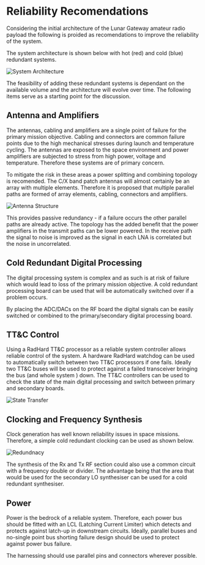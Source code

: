 # Reliability Recomendations

Considering the initial architecture of the Lunar Gateway amateur radio payload the following is proided as recomendations to improve the reliability of the system.

The system architecture is shown below with hot (red) and cold (blue) redundant systems.

![System Architecture](https://github.com/phase4space/payload-dmt/blob/master/doc/reliability/diagrams/redundancy_highlighting.svg "System Architecture")

The feasibility of adding these redundant systems is dependant on the available volume and the architecture will evolve over time.  The following items serve as a starting point for the discussion.

## Antenna and Amplifiers

The antennas, cabling and amplifiers are a single point of failure for the primary mission objective. Cabling and connectors are common failure points due to the high mechanical stresses during launch and temperature cycling. The antennas are exposed to the space environment and power amplifiers are subjected to stress from high power, voltage and temperature.  Therefore these systems are of primary concern.

To mitigate the risk in these areas a power splitting and combining topology is recomended.  The C/X band patch antennas will almost certainly be an array with multiple elements. Therefore it is proposed that multiple parallel paths are formed of array elements, cabling, connectors and amplifiers.

![Antenna Structure](https://github.com/phase4space/payload-dmt/blob/master/doc/reliability/diagrams/antenna_power_combine.svg "Antenna Structure")

This provides passive redundancy - if a failure occurs the other parallel paths are already active. The topology has the added benefit that the power amplifiers in the transmit paths can be lower powered. In the receive path the signal to noise is improved as the signal in each LNA is correlated but the noise in uncorrelated.

## Cold Redundant Digital Processing

The digital processing system is complex and as such is at risk of failure which would lead to loss of the primary mission objective. A cold redundant processing board can be used that will be automatically switched over if a problem occurs.

By placing the ADC/DACs on the RF board the digital signals can be easily switched or combined to the primary/secondary digital processing board.

## TT&C Control

Using a RadHard TT&C processor as a reliable system controller allows reliable control of the system. A hardware RadHard watchdog can be used to automatically switch between two TT&C processors if one fails.  Ideally two TT&C buses will be used to protect against a failed transceiver bringing the bus (and whole system ) down.  The TT&C controllers can be used to check the state of the main digital processing and switch between primary and secondary boards.

![State Transfer](https://github.com/phase4space/payload-dmt/blob/master/doc/reliability/diagrams/state_transfer.svg "State Transfer")


## Clocking and Frequency Synthesis

Clock generation has well known reliability issues in space missions.  Therefore, a simple cold redundant clocking can be used as shown below.

![Redundnacy](https://github.com/phase4space/payload-dmt/blob/master/doc/reliability/diagrams/oscillator_cold_spare.svg "Clock Redundnacy")

The synthesis of the Rx and Tx RF section could also use a common circuit with a frequency double or divider.  The advantage being that the area that would be used for the secondary LO synthesiser can be used for a cold redundant synthesiser.

## Power

Power is the bedrock of a reliable system.  Therefore, each power bus should be fitted with an LCL (Latching Current Limiter) which detects and protects against latch-up in downstream circuits. Ideally, parallel buses and no-single point bus shorting failure design should be used to protect against power bus failure.

The harnessing should use parallel pins and connectors wherever possible.